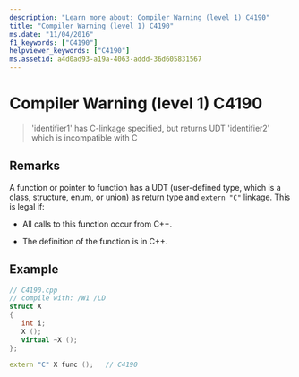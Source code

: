 ```yaml
---
description: "Learn more about: Compiler Warning (level 1) C4190"
title: "Compiler Warning (level 1) C4190"
ms.date: "11/04/2016"
f1_keywords: ["C4190"]
helpviewer_keywords: ["C4190"]
ms.assetid: a4d0ad93-a19a-4063-addd-36d605831567
---
```

# Compiler Warning (level 1) C4190

> 'identifier1' has C-linkage specified, but returns UDT 'identifier2' which is incompatible with C

## Remarks

A function or pointer to function has a UDT (user-defined type, which is a class, structure, enum, or union) as return type and `extern "C"` linkage. This is legal if:

- All calls to this function occur from C++.

- The definition of the function is in C++.

## Example

```cpp
// C4190.cpp
// compile with: /W1 /LD
struct X
{
   int i;
   X ();
   virtual ~X ();
};

extern "C" X func ();   // C4190
```
